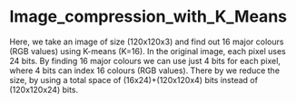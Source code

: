 # Image_compression_with_K_Means

Here, we take an image of size (120x120x3) and find out 16 major colours (RGB values) using K-means (K=16).
In the original image, each pixel uses 24 bits. By finding 16 major colours we can use just 4 bits for each pixel, where 4 bits can index 16 colours (RGB values).
There by we reduce the size, by using a total space of (16x24)+(120x120x4) bits instead of (120x120x24) bits.
